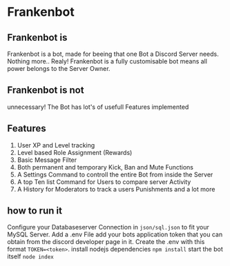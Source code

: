 # Frankenbot
## Frankenbot is
Frankenbot is a bot, made for beeing that one Bot a Discord Server needs. Nothing more.. Realy!
Frankenbot is a fully customisable bot means all power belongs to the Server Owner.

## Frankenbot is not
unnecessary! The Bot has lot's of usefull Features implemented

## Features
1. User XP and Level tracking
2. Level based Role Assignment (Rewards)
3. Basic Message Filter
4. Both permanent and temporary Kick, Ban and Mute Functions
5. A Settings Command to controll the entire Bot from inside the Server
6. A top Ten list Command for Users to compare server Activity
7. A History for Moderators to track a users Punishments
and a lot more

## how to run it
Configure your Databaseserver Connection in `json/sql.json` to fit your MySQL Server.
Add a .env File add your bots application token that you can obtain from the discord developer page in it.
Create the .env with this format `TOKEN=<token>`.
install nodejs dependencies `npm install`
start the bot itself `node index`
